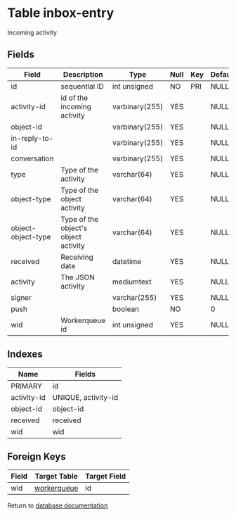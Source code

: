 Table inbox-entry
===========

Incoming activity

Fields
------

| Field              | Description                          | Type           | Null | Key | Default | Extra          |
| ------------------ | ------------------------------------ | -------------- | ---- | --- | ------- | -------------- |
| id                 | sequential ID                        | int unsigned   | NO   | PRI | NULL    | auto_increment |
| activity-id        | id of the incoming activity          | varbinary(255) | YES  |     | NULL    |                |
| object-id          |                                      | varbinary(255) | YES  |     | NULL    |                |
| in-reply-to-id     |                                      | varbinary(255) | YES  |     | NULL    |                |
| conversation       |                                      | varbinary(255) | YES  |     | NULL    |                |
| type               | Type of the activity                 | varchar(64)    | YES  |     | NULL    |                |
| object-type        | Type of the object activity          | varchar(64)    | YES  |     | NULL    |                |
| object-object-type | Type of the object's object activity | varchar(64)    | YES  |     | NULL    |                |
| received           | Receiving date                       | datetime       | YES  |     | NULL    |                |
| activity           | The JSON activity                    | mediumtext     | YES  |     | NULL    |                |
| signer             |                                      | varchar(255)   | YES  |     | NULL    |                |
| push               |                                      | boolean        | NO   |     | 0       |                |
| wid                | Workerqueue id                       | int unsigned   | YES  |     | NULL    |                |

Indexes
------------

| Name        | Fields              |
| ----------- | ------------------- |
| PRIMARY     | id                  |
| activity-id | UNIQUE, activity-id |
| object-id   | object-id           |
| received    | received            |
| wid         | wid                 |

Foreign Keys
------------

| Field | Target Table | Target Field |
|-------|--------------|--------------|
| wid | [workerqueue](help/database/db_workerqueue) | id |

Return to [database documentation](help/database)
